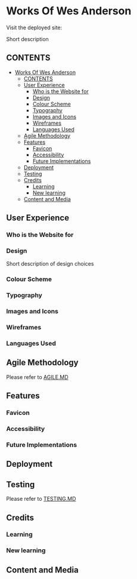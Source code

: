 # Works Of Wes Anderson  

Visit the deployed site:

Short description

## CONTENTS

- [Works Of Wes Anderson](#works-of-wes-anderson)
  - [CONTENTS](#contents)
  - [User Experience](#user-experience)
    - [Who is the Website for](#who-is-the-website-for)
    - [Design](#design)
    - [Colour Scheme](#colour-scheme)
    - [Typography](#typography)
    - [Images and Icons](#images-and-icons)
    - [Wireframes](#wireframes)
    - [Languages Used](#languages-used)
  - [Agile Methodology](#agile-methodology)
  - [Features](#features)
    - [Favicon](#favicon)
    - [Accessibility](#accessibility)
    - [Future Implementations](#future-implementations)
  - [Deployment](#deployment)
  - [Testing](#testing)
  - [Credits](#credits)
    - [Learning](#learning)
    - [New learning](#new-learning)
  - [Content and Media](#content-and-media)

## User Experience

### Who is the Website for

### Design

Short description of design choices

### Colour Scheme

### Typography  

### Images and Icons

### Wireframes

### Languages Used

## Agile Methodology

Please refer to [AGILE.MD](AGILE.md)

## Features

### Favicon

### Accessibility

### Future Implementations

## Deployment

## Testing

Please refer to [TESTING.MD](TESTING.md)  

## Credits  

### Learning  

### New learning

## Content and Media
